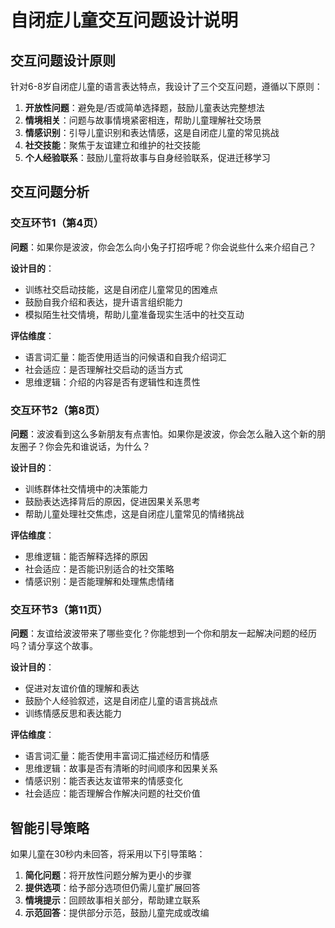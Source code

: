 # 自闭症儿童交互问题设计说明

## 交互问题设计原则
针对6-8岁自闭症儿童的语言表达特点，我设计了三个交互问题，遵循以下原则：

1. **开放性问题**：避免是/否或简单选择题，鼓励儿童表达完整想法
2. **情境相关**：问题与故事情境紧密相连，帮助儿童理解社交场景
3. **情感识别**：引导儿童识别和表达情感，这是自闭症儿童的常见挑战
4. **社交技能**：聚焦于友谊建立和维护的社交技能
5. **个人经验联系**：鼓励儿童将故事与自身经验联系，促进迁移学习

## 交互问题分析

### 交互环节1（第4页）
**问题**：如果你是波波，你会怎么向小兔子打招呼呢？你会说些什么来介绍自己？

**设计目的**：
- 训练社交启动技能，这是自闭症儿童常见的困难点
- 鼓励自我介绍和表达，提升语言组织能力
- 模拟陌生社交情境，帮助儿童准备现实生活中的社交互动

**评估维度**：
- 语言词汇量：能否使用适当的问候语和自我介绍词汇
- 社会适应：是否理解社交启动的适当方式
- 思维逻辑：介绍的内容是否有逻辑性和连贯性

### 交互环节2（第8页）
**问题**：波波看到这么多新朋友有点害怕。如果你是波波，你会怎么融入这个新的朋友圈子？你会先和谁说话，为什么？

**设计目的**：
- 训练群体社交情境中的决策能力
- 鼓励表达选择背后的原因，促进因果关系思考
- 帮助儿童处理社交焦虑，这是自闭症儿童常见的情绪挑战

**评估维度**：
- 思维逻辑：能否解释选择的原因
- 社会适应：是否能识别适合的社交策略
- 情感识别：是否能理解和处理焦虑情绪

### 交互环节3（第11页）
**问题**：友谊给波波带来了哪些变化？你能想到一个你和朋友一起解决问题的经历吗？请分享这个故事。

**设计目的**：
- 促进对友谊价值的理解和表达
- 鼓励个人经验叙述，这是自闭症儿童的语言挑战点
- 训练情感反思和表达能力

**评估维度**：
- 语言词汇量：能否使用丰富词汇描述经历和情感
- 思维逻辑：故事是否有清晰的时间顺序和因果关系
- 情感识别：能否表达友谊带来的情感变化
- 社会适应：能否理解合作解决问题的社交价值

## 智能引导策略
如果儿童在30秒内未回答，将采用以下引导策略：

1. **简化问题**：将开放性问题分解为更小的步骤
2. **提供选项**：给予部分选项但仍需儿童扩展回答
3. **情境提示**：回顾故事相关部分，帮助建立联系
4. **示范回答**：提供部分示范，鼓励儿童完成或改编
